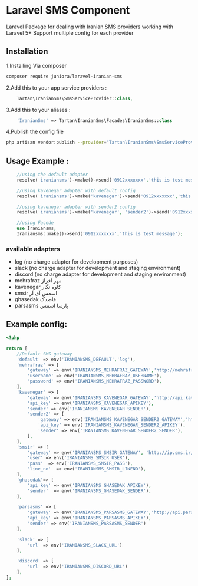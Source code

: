 # Laravel SMS Component
Laravel Package for dealing with Iranian SMS providers working with Laravel 5+
Support multiple config for each provider

## Installation

1.Installing Via composer
```bash
composer require juniora/laravel-iranian-sms
```

2.Add this to your app service providers :
```php
    Tartan\IranianSms\SmsServiceProvider::class,
```

3.Add this to your aliases :
```php
    'IranianSms' => Tartan\IranianSms\Facades\IranianSms::class
```

4.Publish the config file
```bash
php artisan vendor:publish --provider="Tartan\IranianSms\SmsServiceProvider" --tag=config
```


## Usage Example :
```php
    //using the default adapter
    resolve('iraniansms')->make()->send('0912xxxxxxx','this is test message');

    //using kavenegar adapter with default config
    resolve('iraniansms')->make('kavenegar')->send('0912xxxxxxx','this is test message');

    //using kavenegar adapter with sender2 config
    resolve('iraniansms')->make('kavenegar', 'sender2')->send('0912xxxxxxx','this is test message');

    //using Facede
    use Iraniansms;
    Iraniansms::make()->send('0912xxxxxxx','this is test message');
```


### available adapters
* log (no charge adapter for development purposes)
* slack (no charge adapter for development and staging environment)
* discord (no charge adapter for development and staging environment)
* mehrafraz مهر افراز
* kavenegar کاوه نگار
* smsir اسمس آی آر
* ghasedak قاصدک
* parsasms پارسا اسمس



## Example config:

```php
<?php

return [
	//Default SMS gateway
	'default' => env('IRANIANSMS_DEFAULT','log'),
	'mehrafraz' => [
		'gateway' => env('IRANIANSMS_MEHRAFRAZ_GATEWAY','http://mehrafraz.com/webservice/Service.asmx?WSDL'),
		'username' => env('IRANIANSMS_MEHRAFRAZ_USERNAME'),
		'password' => env('IRANIANSMS_MEHRAFRAZ_PASSWORD'),
	],
	'kavenegar' => [
		'gateway' => env('IRANIANSMS_KAVENEGAR_GATEWAY','http://api.kavenegar.com/v1/%s/%s/%s.json/'),
		'api_key' => env('IRANIANSMS_KAVENEGAR_APIKEY'),
		'sender' => env('IRANIANSMS_KAVENEGAR_SENDER'),
        'sender2' => [
            'gateway' => env('IRANIANSMS_KAVENEGAR_SENDER2_GATEWAY','http://api.kavenegar.com/v1/%s/%s/%s.json/'),
		    'api_key' => env('IRANIANSMS_KAVENEGAR_SENDER2_APIKEY'),
		    'sender' => env('IRANIANSMS_KAVENEGAR_SENDER2_SENDER'),
        ],       
	],
	'smsir' => [
		'gateway' => env('IRANIANSMS_SMSIR_GATEWAY', 'http://ip.sms.ir/SendMessage.ashx'),
		'user' => env('IRANIANSMS_SMSIR_USER'),
		'pass'  => env('IRANIANSMS_SMSIR_PASS'),
		'line_no'  => env('IRANIANSMS_SMSIR_LINENO'),
	],
	'ghasedak'=> [
		'api_key' => env('IRANIANSMS_GHASEDAK_APIKEY'),
		'sender'  => env('IRANIANSMS_GHASEDAK_SENDER'),
	],

    'parsasms' => [
        'gateway' => env('IRANIANSMS_PARSASMS_GATEWAY','http://api.parsasms.com/v2/sms/send/simple'),
        'api_key' => env('IRANIANSMS_PARSASMS_APIKEY'),
        'sender' => env('IRANIANSMS_PARSASMS_SENDER')
    ],

    'slack' => [
        'url' => env('IRANIANSMS_SLACK_URL')
    ],

    'discord' => [
        'url' => env('IRANIANSMS_DISCORD_URL')
    ],
];
```
